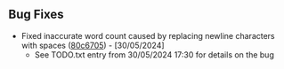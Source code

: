## Bug Fixes

- Fixed inaccurate word count caused by replacing newline characters with spaces ([80c6705](https://github.com/kfatsea/Python-Apps/commit/80c67052c0cb9bf06bda58bb86eecda2c5204273#comments)) - [30/05/2024] 
    - See TODO.txt entry from 30/05/2024 17:30 for details on the bug
